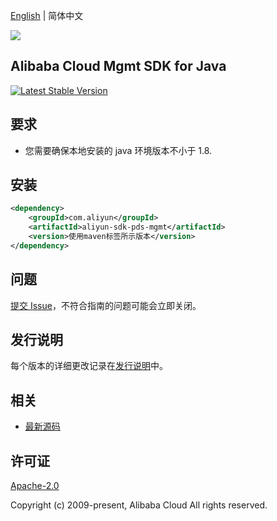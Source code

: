 [English](README.md) | 简体中文

![](https://aliyunsdk-pages.alicdn.com/icons/AlibabaCloud.svg)

## Alibaba Cloud Mgmt SDK for Java
[![Latest Stable Version](https://img.shields.io/maven-central/v/com.aliyun/aliyun-sdk-pds-mgmt-mode.svg?label=Maven%20Central)](https://search.maven.org/search?q=g:%22com.aliyun%22%20AND%20a:%22aliyun-sdk-pds-mgmt-mode%22)

## 要求
- 您需要确保本地安装的 java 环境版本不小于 1.8.

## 安装

```xml
<dependency>
    <groupId>com.aliyun</groupId>
    <artifactId>aliyun-sdk-pds-mgmt</artifactId>
    <version>使用maven标签所示版本</version>
</dependency>
```

## 问题
[提交 Issue](https://github.com/aliyun/alibabacloud-pds-sdk/issues/new)，不符合指南的问题可能会立即关闭。

## 发行说明
每个版本的详细更改记录在[发行说明](./ChangeLog.txt)中。

## 相关
* [最新源码](https://github.com/aliyun/alibabacloud-pds-sdk/tree/master/mgmt/java)

## 许可证
[Apache-2.0](http://www.apache.org/licenses/LICENSE-2.0)

Copyright (c) 2009-present, Alibaba Cloud All rights reserved.

